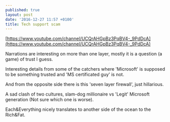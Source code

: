 ```yaml
---
published: true
layout: post
date: '2016-12-27 11:57 +0100'
title: Tech support scam
---
```

[https://www.youtube.com/channel/UCQrAHGpBz3PqBV4-_9PdDcA](https://www.youtube.com/channel/UCQrAHGpBz3PqBV4-_9PdDcA)

Narrations are interesting on more than one layer, mostly it is a question (a game) of trust I guess. 

Interesting details from some of the catchers where 'Microsoft' is supposed to be something trusted and 'MS certificated guy' is not. 

And from the opposite side there is this 'seven layer firewall', just hillarious.

A sad clash of two cultures, slam-dog millionaire vs 'Legit' Microsoft generation (Not sure which one is worse).

Each&Everything nicely translates to another side of the ocean to the Rich&Fat.
